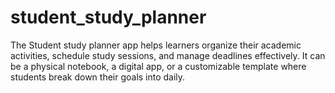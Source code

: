 # student_study_planner
The Student study planner  app helps learners organize their academic activities,  schedule study sessions, and manage deadlines effectively. It can be a physical notebook, a digital app, or a customizable template where students break down their goals into daily.
